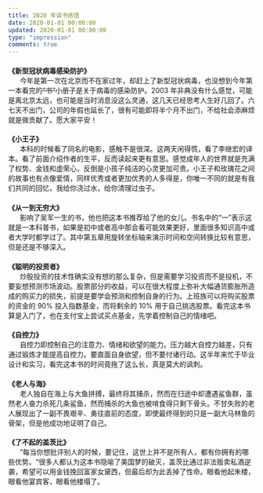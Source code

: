 ```yaml
---
title: 2020 年读书感悟
date: 2020-01-01 00:00:00
updated: 2020-01-01 00:00:00
type: "impression"
comments: true
---
```


<style>
.post-title {
  display: none !important;
}
.posts-expand {
  padding-top: 0px !important;
}
h4{
  margin-bottom: 0px !important;
}
</style>

<h4 id="新型冠状病毒感染防护">《新型冠状病毒感染防护》</h4>&nbsp;&nbsp;&nbsp;&nbsp;&nbsp;&nbsp;今年是第一次在北京而不在家过年，却赶上了新型冠状病毒，也没想到今年第一本看完的<del>“书”</del>小册子是关于病毒的感染防护。2003 年非典没有什么感觉，可能是离北京太远，也可能是当时消息没这么灵通，这几天已经思考人生好几回了。六七天不出门，公司的年假也延长了，很有可能即将半个月不出门，不给社会添麻烦就是做贡献了。愿大家平安！

<h4 id="小王子">《小王子》</h4>&nbsp;&nbsp;&nbsp;&nbsp;&nbsp;&nbsp;本科的时候看了同名的电影，感触不是很深。这两天闲得慌，看了李继宏的译本。看了前面介绍作者的生平，反而读起来更有意思。感觉成年人的世界就是充满了权势、金钱和虚荣心，反倒是小孩子纯洁的心灵更加可贵。小王子和玫瑰花之间的故事也有点像爱情，同样优秀或者更加优秀的人多得是，你唯一不同的就是有我们共同的回忆，我给你浇过水，给你清理过虫子。

<h4 id="从一到无穷大">《从一到无穷大》</h4>&nbsp;&nbsp;&nbsp;&nbsp;&nbsp;&nbsp;影响了吴军一生的书，他也把这本书推荐给了他的女儿。书名中的“一”表示这就是一本科普书，如果是初中或者高中那会看可能效果更好，里面很多知识高中或者大学时都学过了。其中第五章用旋转坐标轴来演示时间和空间转换比较有意思，但是还是不够深入。

<h4 id="聪明的投资者">《聪明的投资者》</h4>&nbsp;&nbsp;&nbsp;&nbsp;&nbsp;&nbsp;炒股投资的技术性确实没有想的那么复杂，但是需要学习投资而不是投机，不要妄想预测市场波动。股票部分的收益，可以在很大程度上弥补大幅通货膨胀所造成的购买力的损失，前提是要学会预测和控制自身的行为。上班族可以将购买股票的资金的 90% 投入指数基金，而将剩余的 10% 用于自己挑选股票。看完这本书算是入门了，也在支付宝上尝试买点基金，先学着控制自己的情绪吧。

<h4 id="自控力">《自控力》</h4>&nbsp;&nbsp;&nbsp;&nbsp;&nbsp;&nbsp;自控力即控制自己的注意力、情绪和欲望的能力。压力越大自控力越差，只有通过锻炼才能提高自控力。要直面自身欲望，但不要付诸行动。这半年来忙于毕业设计和实习，看完这本书的时间竟拖了这么长，真是莫大的讽刺。

<h4 id="老人与海">《老人与海》</h4>&nbsp;&nbsp;&nbsp;&nbsp;&nbsp;&nbsp;老人独自在海上与大鱼拼搏，最终将其捕杀，然而在归途中却遭遇鲨鱼群，虽然老人奋力杀死几条鲨鱼，然而捕杀的大鱼也被啃食得只剩下骨头。不甘失败的老人展现出了一副不畏艰辛、勇往直前的态度，即使最终得到的只是一副大马林鱼的骨架，但是他成功地证明了自己。

<h4 id="了不起的盖茨比">《了不起的盖茨比》</h4>&nbsp;&nbsp;&nbsp;&nbsp;&nbsp;&nbsp;”每当你想批评别人的时候，要记住，这世上并不是所有人，都有你拥有的哪些优势。“很多人都认为这本书隐喻了美国梦的破灭，盖茨比通过非法贩卖私酒逆袭，希望可以用金钱挽回富家女黛西，但最后却为此丢掉了性命。眼看他起朱楼，眼看他宴宾客，眼看他楼塌了。
